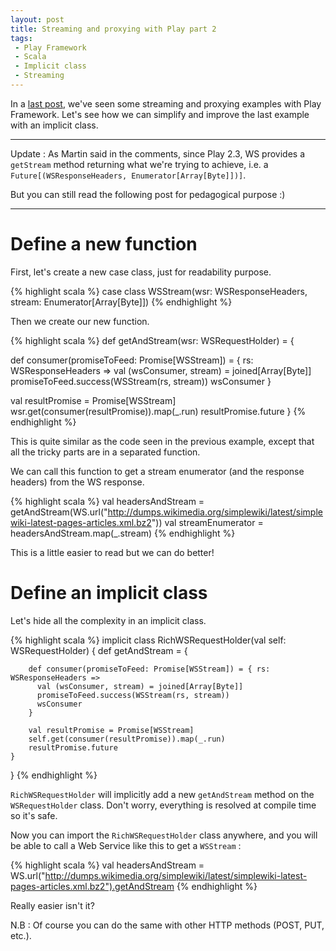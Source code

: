 ```yaml
---
layout: post
title: Streaming and proxying with Play part 2
tags:
 - Play Framework
 - Scala
 - Implicit class
 - Streaming
---
```



In a [last post](http://loicdescotte.github.io/posts/streaming/), we've seen some streaming and proxying examples with Play Framework.
Let's see how we can simplify and improve the last example with an implicit class.

----------------

Update : As Martin said in the comments, since Play 2.3, WS provides a `getStream` method returning what we're trying to achieve, i.e. a `Future[(WSResponseHeaders, Enumerator[Array[Byte]])]`.

But you can still read the following post for pedagogical purpose :)

----------------


# Define a new function

First, let's create a new case class, just for readability purpose.

{% highlight scala %}
case class WSStream(wsr: WSResponseHeaders, stream: Enumerator[Array[Byte]])
{% endhighlight %}

Then we create our new function.

{% highlight scala %}
def getAndStream(wsr: WSRequestHolder) = { 
    
  def consumer(promiseToFeed: Promise[WSStream]) = { rs: WSResponseHeaders =>
    val (wsConsumer, stream) = joined[Array[Byte]]
    promiseToFeed.success(WSStream(rs, stream))
    wsConsumer
  }
  
  val resultPromise = Promise[WSStream]
  wsr.get(consumer(resultPromise)).map(_.run)
  resultPromise.future
}
{% endhighlight %}

This is quite similar as the code seen in the previous example, except that all the tricky parts are in a separated function.

We can call this function to get a stream enumerator (and the response headers) from the WS response.

{% highlight scala %}
  val headersAndStream = getAndStream(WS.url("http://dumps.wikimedia.org/simplewiki/latest/simplewiki-latest-pages-articles.xml.bz2"))
  val streamEnumerator = headersAndStream.map(_.stream)
{% endhighlight %}

This is a little easier to read but we can do better!

# Define an implicit class

Let's hide all the complexity in an implicit class.

{% highlight scala %}
implicit class RichWSRequestHolder(val self: WSRequestHolder) {
    def getAndStream = {    

        def consumer(promiseToFeed: Promise[WSStream]) = { rs: WSResponseHeaders =>        
          val (wsConsumer, stream) = joined[Array[Byte]]
          promiseToFeed.success(WSStream(rs, stream))
          wsConsumer
        }

        val resultPromise = Promise[WSStream]
        self.get(consumer(resultPromise)).map(_.run)
        resultPromise.future
    }
  }
{% endhighlight %}

`RichWSRequestHolder` will implicitly add a new `getAndStream` method on the `WSRequestHolder` class.
Don't worry, everything is resolved at compile time so it's safe.

Now you can import the `RichWSRequestHolder` class anywhere, and you will be able to call a Web Service like this to get a `WSStream` : 

{% highlight scala %}
  val headersAndStream = WS.url("http://dumps.wikimedia.org/simplewiki/latest/simplewiki-latest-pages-articles.xml.bz2").getAndStream
{% endhighlight %}

Really easier isn't it?

N.B : Of course you can do the same with other HTTP methods (POST, PUT, etc.).
